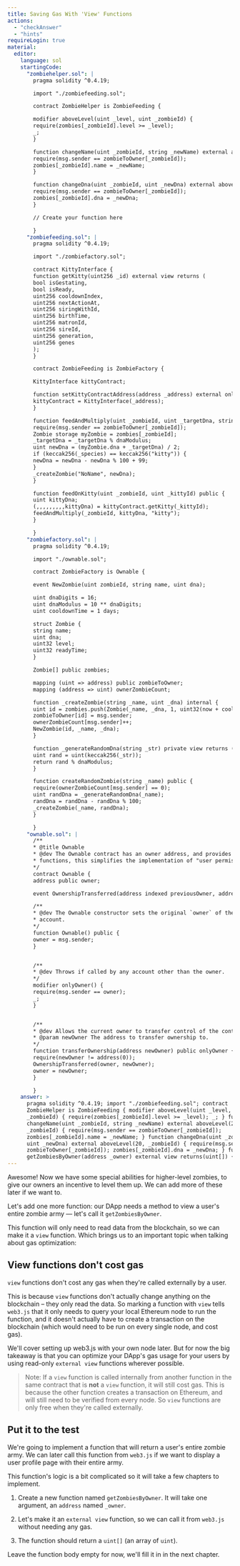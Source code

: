 ```yaml
---
title: Saving Gas With 'View' Functions
actions:
  - "checkAnswer"
  - "hints"
requireLogin: true
material:
  editor:
    language: sol
    startingCode:
      "zombiehelper.sol": |
        pragma solidity ^0.4.19;

        import "./zombiefeeding.sol";

        contract ZombieHelper is ZombieFeeding {

        modifier aboveLevel(uint _level, uint _zombieId) {
        require(zombies[_zombieId].level >= _level);
        _;
        }

        function changeName(uint _zombieId, string _newName) external aboveLevel(2, _zombieId) {
        require(msg.sender == zombieToOwner[_zombieId]);
        zombies[_zombieId].name = _newName;
        }

        function changeDna(uint _zombieId, uint _newDna) external aboveLevel(20, _zombieId) {
        require(msg.sender == zombieToOwner[_zombieId]);
        zombies[_zombieId].dna = _newDna;
        }

        // Create your function here

        }
      "zombiefeeding.sol": |
        pragma solidity ^0.4.19;

        import "./zombiefactory.sol";

        contract KittyInterface {
        function getKitty(uint256 _id) external view returns (
        bool isGestating,
        bool isReady,
        uint256 cooldownIndex,
        uint256 nextActionAt,
        uint256 siringWithId,
        uint256 birthTime,
        uint256 matronId,
        uint256 sireId,
        uint256 generation,
        uint256 genes
        );
        }

        contract ZombieFeeding is ZombieFactory {

        KittyInterface kittyContract;

        function setKittyContractAddress(address _address) external onlyOwner {
        kittyContract = KittyInterface(_address);
        }

        function feedAndMultiply(uint _zombieId, uint _targetDna, string _species) public {
        require(msg.sender == zombieToOwner[_zombieId]);
        Zombie storage myZombie = zombies[_zombieId];
        _targetDna = _targetDna % dnaModulus;
        uint newDna = (myZombie.dna + _targetDna) / 2;
        if (keccak256(_species) == keccak256("kitty")) {
        newDna = newDna - newDna % 100 + 99;
        }
        _createZombie("NoName", newDna);
        }

        function feedOnKitty(uint _zombieId, uint _kittyId) public {
        uint kittyDna;
        (,,,,,,,,,kittyDna) = kittyContract.getKitty(_kittyId);
        feedAndMultiply(_zombieId, kittyDna, "kitty");
        }

        }
      "zombiefactory.sol": |
        pragma solidity ^0.4.19;

        import "./ownable.sol";

        contract ZombieFactory is Ownable {

        event NewZombie(uint zombieId, string name, uint dna);

        uint dnaDigits = 16;
        uint dnaModulus = 10 ** dnaDigits;
        uint cooldownTime = 1 days;

        struct Zombie {
        string name;
        uint dna;
        uint32 level;
        uint32 readyTime;
        }

        Zombie[] public zombies;

        mapping (uint => address) public zombieToOwner;
        mapping (address => uint) ownerZombieCount;

        function _createZombie(string _name, uint _dna) internal {
        uint id = zombies.push(Zombie(_name, _dna, 1, uint32(now + cooldownTime))) - 1;
        zombieToOwner[id] = msg.sender;
        ownerZombieCount[msg.sender]++;
        NewZombie(id, _name, _dna);
        }

        function _generateRandomDna(string _str) private view returns (uint) {
        uint rand = uint(keccak256(_str));
        return rand % dnaModulus;
        }

        function createRandomZombie(string _name) public {
        require(ownerZombieCount[msg.sender] == 0);
        uint randDna = _generateRandomDna(_name);
        randDna = randDna - randDna % 100;
        _createZombie(_name, randDna);
        }

        }
      "ownable.sol": |
        /**
        * @title Ownable
        * @dev The Ownable contract has an owner address, and provides basic authorization control
        * functions, this simplifies the implementation of "user permissions".
        */
        contract Ownable {
        address public owner;

        event OwnershipTransferred(address indexed previousOwner, address indexed newOwner);

        /**
        * @dev The Ownable constructor sets the original `owner` of the contract to the sender
        * account.
        */
        function Ownable() public {
        owner = msg.sender;
        }


        /**
        * @dev Throws if called by any account other than the owner.
        */
        modifier onlyOwner() {
        require(msg.sender == owner);
        _;
        }


        /**
        * @dev Allows the current owner to transfer control of the contract to a newOwner.
        * @param newOwner The address to transfer ownership to.
        */
        function transferOwnership(address newOwner) public onlyOwner {
        require(newOwner != address(0));
        OwnershipTransferred(owner, newOwner);
        owner = newOwner;
        }

        }
    answer: >
      pragma solidity ^0.4.19; import "./zombiefeeding.sol"; contract
      ZombieHelper is ZombieFeeding { modifier aboveLevel(uint _level, uint
      _zombieId) { require(zombies[_zombieId].level >= _level); _; } function
      changeName(uint _zombieId, string _newName) external aboveLevel(2,
      _zombieId) { require(msg.sender == zombieToOwner[_zombieId]);
      zombies[_zombieId].name = _newName; } function changeDna(uint _zombieId,
      uint _newDna) external aboveLevel(20, _zombieId) { require(msg.sender ==
      zombieToOwner[_zombieId]); zombies[_zombieId].dna = _newDna; } function
      getZombiesByOwner(address _owner) external view returns(uint[]) { } }
---
```


Awesome! Now we have some special abilities for higher-level zombies, to give
our owners an incentive to level them up. We can add more of these later if we
want to.

Let's add one more function: our DApp needs a method to view a user's entire
zombie army — let's call it `getZombiesByOwner`.

This function will only need to read data from the blockchain, so we can make it
a `view` function. Which brings us to an important topic when talking about gas
optimization:

## View functions don't cost gas

`view` functions don't cost any gas when they're called externally by a user.

This is because `view` functions don't actually change anything on the
blockchain – they only read the data. So marking a function with `view` tells
`web3.js` that it only needs to query your local Ethereum node to run the
function, and it doesn't actually have to create a transaction on the blockchain
(which would need to be run on every single node, and cost gas).

We'll cover setting up web3.js with your own node later. But for now the big
takeaway is that you can optimize your DApp's gas usage for your users by using
read-only `external view` functions wherever possible.

> Note: If a `view` function is called internally from another function in the
> same contract that is **not** a `view` function, it will still cost gas. This
> is because the other function creates a transaction on Ethereum, and will
> still need to be verified from every node. So `view` functions are only free
> when they're called externally.

## Put it to the test

We're going to implement a function that will return a user's entire zombie
army. We can later call this function from `web3.js` if we want to display a
user profile page with their entire army.

This function's logic is a bit complicated so it will take a few chapters to
implement.

1. Create a new function named `getZombiesByOwner`. It will take one argument,
   an `address` named `_owner`.

2. Let's make it an `external view` function, so we can call it from `web3.js`
   without needing any gas.

3. The function should return a `uint[]` (an array of `uint`).

Leave the function body empty for now, we'll fill it in in the next chapter.

